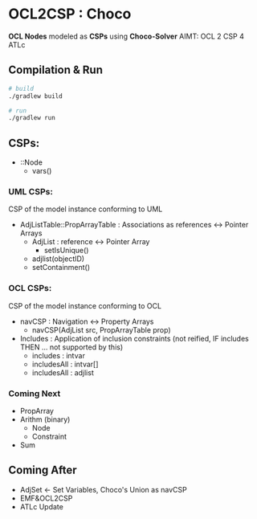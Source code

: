 # OCL2CSP : Choco
**OCL Nodes** modeled as **CSPs** using **Choco-Solver**
AIMT: OCL 2 CSP 4 ATLc

## Compilation & Run
```bash
# build
./gradlew build

# run
./gradlew run
```
## CSPs:
- ::Node
   - vars()
### UML CSPs:
CSP of the model instance conforming to UML

- AdjListTable::PropArrayTable : Associations as references <-> Pointer Arrays
   - AdjList : reference <-> Pointer Array
       - setIsUnique()
   - adjlist(objectID)
   - setContainment()

### OCL CSPs:
CSP of the model instance conforming to OCL

- navCSP : Navigation <-> Property Arrays
  - navCSP(AdjList src, PropArrayTable prop)
- Includes : Application of inclusion constraints (not reified, IF includes THEN ... not supported by this)
  - includes : intvar
  - includesAll : intvar[]
  - includesAll : adjlist
 
### Coming Next
- PropArray
- Arithm (binary)
   - Node
   - Constraint
- Sum    

## Coming After
- AdjSet <- Set Variables, Choco's Union as navCSP
- EMF&OCL2CSP
- ATLc Update
